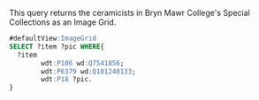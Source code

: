This query returns the ceramicists in Bryn Mawr College's Special Collections as an Image Grid. 

```sql
#defaultView:ImageGrid
SELECT ?item ?pic WHERE{
  ?item
        wdt:P106 wd:Q7541856;
        wdt:P6379 wd:Q101240133;
        wdt:P18 ?pic.
}
```
